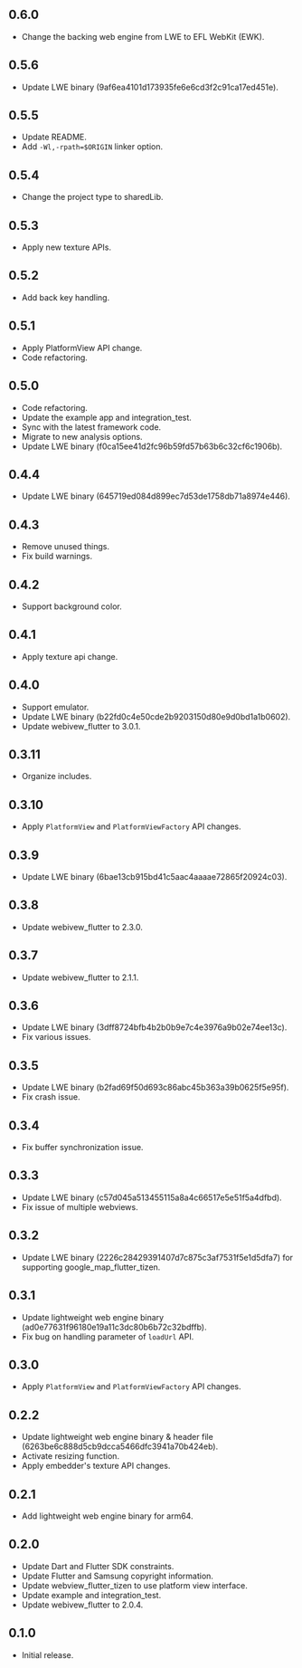 ## 0.6.0

*  Change the backing web engine from LWE to EFL WebKit (EWK).

## 0.5.6

* Update LWE binary (9af6ea4101d173935fe6e6cd3f2c91ca17ed451e).

## 0.5.5

* Update README.
* Add `-Wl,-rpath=$ORIGIN` linker option.

## 0.5.4

* Change the project type to sharedLib.

## 0.5.3

* Apply new texture APIs.

## 0.5.2

* Add back key handling.

## 0.5.1

* Apply PlatformView API change.
* Code refactoring.

## 0.5.0

* Code refactoring.
* Update the example app and integration_test.
* Sync with the latest framework code.
* Migrate to new analysis options.
* Update LWE binary (f0ca15ee41d2fc96b59fd57b63b6c32cf6c1906b).

## 0.4.4

* Update LWE binary (645719ed084d899ec7d53de1758db71a8974e446).

## 0.4.3

* Remove unused things.
* Fix build warnings.

## 0.4.2

* Support background color.

## 0.4.1

* Apply texture api change.

## 0.4.0

* Support emulator.
* Update LWE binary (b22fd0c4e50cde2b9203150d80e9d0bd1a1b0602).
* Update webivew_flutter to 3.0.1.

## 0.3.11

* Organize includes.

## 0.3.10

* Apply `PlatformView` and `PlatformViewFactory` API changes.

## 0.3.9

* Update LWE binary (6bae13cb915bd41c5aac4aaaae72865f20924c03).

## 0.3.8

* Update webivew_flutter to 2.3.0.

## 0.3.7

* Update webivew_flutter to 2.1.1.

## 0.3.6

* Update LWE binary (3dff8724bfb4b2b0b9e7c4e3976a9b02e74ee13c).
* Fix various issues.

## 0.3.5

* Update LWE binary (b2fad69f50d693c86abc45b363a39b0625f5e95f).
* Fix crash issue.

## 0.3.4

* Fix buffer synchronization issue.

## 0.3.3

* Update LWE binary (c57d045a513455115a8a4c66517e5e51f5a4dfbd).
* Fix issue of multiple webviews.

## 0.3.2

* Update LWE binary (2226c28429391407d7c875c3af7531f5e1d5dfa7) for supporting google_map_flutter_tizen.

## 0.3.1

* Update lightweight web engine binary (ad0e77631f96180e19a11c3dc80b6b72c32bdffb).
* Fix bug on handling parameter of `loadUrl` API.

## 0.3.0

* Apply `PlatformView` and `PlatformViewFactory` API changes.

## 0.2.2

* Update lightweight web engine binary & header file (6263be6c888d5cb9dcca5466dfc3941a70b424eb).
* Activate resizing function.
* Apply embedder's texture API changes.

## 0.2.1

* Add lightweight web engine binary for arm64.

## 0.2.0

* Update Dart and Flutter SDK constraints.
* Update Flutter and Samsung copyright information.
* Update webview_flutter_tizen to use platform view interface.
* Update example and integration_test.
* Update webivew_flutter to 2.0.4.

## 0.1.0

* Initial release.
